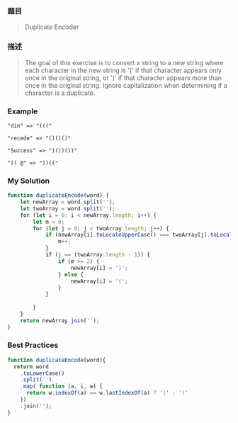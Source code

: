 ### 题目
> Duplicate Encoder

### 描述
>The goal of this exercise is to convert a string to a new string where each character in the new string is '(' if that character appears only once in the original string, or ')' if that character appears more than once in the original string. Ignore capitalization when determining if a character is a duplicate.

### Example
```
"din" => "((("

"recede" => "()()()"

"Success" => ")())())"

"(( @" => "))(("
```

### My Solution
```javascript
function duplicateEncode(word) {
    let newArray = word.split('');
    let twoArray = word.split('');
    for (let i = 0; i < newArray.length; i++) {
        let m = 0;
        for (let j = 0; j < twoArray.length; j++) {
            if (newArray[i].toLocaleUpperCase() === twoArray[j].toLocaleUpperCase()) {
                m++;
            }
            if (j == (twoArray.length - 1)) {
                if (m >= 2) {
                    newArray[i] = ')';
                } else {
                    newArray[i] = '(';
                }
            }
            
        }
    }
    return newArray.join('');
}
```

### Best Practices
```javascript
function duplicateEncode(word){
  return word
    .toLowerCase()
    .split('')
    .map( function (a, i, w) {
      return w.indexOf(a) == w.lastIndexOf(a) ? '(' : ')'
    })
    .join('');
}
```